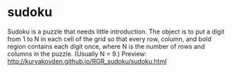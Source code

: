 # sudoku
Sudoku is a puzzle that needs little introduction. The object is to put a digit from 1 to N in each cell of the grid so that every row, column, and bold region contains each digit once, where N is the number of rows and columns in the puzzle. (Usually N = 9.)
Preview: http://kuryakovden.github.io/RGR_sudoku/sudoku.html
